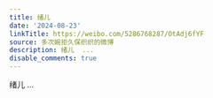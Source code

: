 ```yaml
---
title: 绪儿
date: '2024-08-23'
linkTitle: https://weibo.com/5286768287/OtAdj6fYF
source: 多次婉拒久保织织的微博
description: 绪儿  ...
disable_comments: true
---
```

绪儿  ...